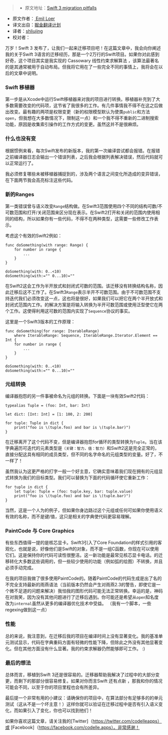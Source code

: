 > * 原文地址：[Swift 3 migration pitfalls](http://codelle.com/blog/2016/9/swift-3-migration-pitfalls/)
* 原文作者：[ Emil Loer](http://codelle.com/contact/)
* 译文出自：[掘金翻译计划](https://github.com/xitu/gold-miner)
* 译者：[shliujing](https://github.com/shliujing) 
* 校对者：

[](http://codelle.com/blog/2016/9/swift-3-migration-pitfalls/)

万岁！Swift 3 发布了，让我们一起来迁移项目吧！在这篇文章中，我会向你阐述我的关于Swift 3语言的迁移经历，那是一个2万行的Swift项目。如果你对此感到好奇，这个项目其实是我实现的 Cassowary 线性约束求解算法 ，该算法最著名的是其通常被用于自动布局。但我将它用在了一些完全不同的事情上，我将会在以后的文章中说明。

### Swift 移植器

第一步是从Xcode中运行Swift移植器来对我的项目进行转换。移植器补充到了大多数需要改变的代码项，这节省了我很多的工作。有几件事情我不得不在这之后做出改变。最有趣的两项是权限变更（新的权限模型默认为使类`public`和方法`open`，但我想在大多数情况下，限制这一点）和一个我不得不重新的二进制搜索功能，原因是收集索引操作的工作方式的变更。虽然这并不是很麻烦。

### 什么也没有变

根据惯例来看，每次Swift发布的新版本，我的第一次编译尝试都会报错。在报错之前编译器日志会输出一个错误列表，之后我会根据列表解决错误，然后代码就可以正常运行了。

我必须修复哪些未被移植器捕捉到的，涉及两个语言之间变化所造成的变异错误，在下面两节我会高亮标注这些代码。

### 新的Ranges

第一类错误曾与语义改变`Range`结构做。在Swift3范围使用四个不同的结构可数/不可数范围和打开/关闭范围来区分现在表示。在Swift2打开和关闭的范围内使用相同的结构，所以如果你有一些代码，不得不在两种类型，这需要一些修改工作表示。

考虑这个有效的Swift2例如：


    func doSomething(with range: Range) {
        for number in range {
            ...
        }
    }

    doSomething(with: 0..<10) 
    doSomething(with:="" 0...10)="" 


在Swift2这会工作为半开放式和封闭式可数的范围。该迁移没有转换结构名称，因此迁移后这不工作了。在Swift3`Range`表示半开不可数范围。由于不可数范围不支持迭代我们必须改变这一点，这也将是很好，如果我们可以把它在两个半开放式和封闭式范围内工作。的解决方案是将输入转换为半开可数范围或使用泛型使它在两个工作。这使得利用这可数的范围内实现了`Sequence`协议的事实。

这里是一个Swift3版本的工作原理：


    func doSomething(for range: IterableRange) 
        where IterableRange: Sequence, IterableRange.Iterator.Element == Int {
        for number in range {
            ...
        }
    }

    doSomething(with: 0..<10) 
    doSomething(with:="" 0...10)="" 


### 元组转换

编译器抱怨的另一件事被命名为元组的转换。下面是一块有效Swift2代码：


    typealias Tuple = (foo: Int, bar: Int)

    let dict: [Int: Int] = [1: 100, 2: 200]

    for tuple: Tuple in dict {
        print("foo is \(tuple.foo) and bar is \(tuple.bar)")
    }


在迁移离开了这个代码不变，但是编译器抱怨for循环的类型转换为`Tuple`。当在该字典遍历可迭代的元素类型是`（关键：智力，值：智力）`和Swift2这是完全正常的，直接分配这具有相同的成员类型，但不同的名字命名的元组类型的变量。好了，不一样了！

虽然我认为这更严格的打字一般一个好主意，它确实意味着我们现在拥有的元组显式转换为我们的目标类型。我们可以替换为下面的代码循环使它重新工作：


    for tuple in dict {
        let tuple: Tuple = (foo: tuple.key, bar: tuple.value)
        print("foo is \(tuple.foo) and bar is \(tuple.bar)")
    }


当然，这是一个人为的例子，但如果你身边路过这个元组或任何可如果你使用语义有效的名称，而不是键/值，这只是相关的字典使代码更容易理解。

### PaintCode 与 Core Graphics

有些东西值得一提的是核芯显卡。Swift3引入了Core Foundation的样式引用的客观化，也就是说，好像他们是Swift的对象，而不是一组C函数，你现在可以使用它们。这是保持你的代码可读性很整洁。这一新功能是最常见核芯显卡电话。的迁移转化大多数这些调用的，但一些较少使用的功能（例如弧的绘图）不转换，并且必须手动完成。

在我的项目我做了很多使用PaintCode的。随着PaintCode的代码生成是出了名的不完全支持最新的雨燕语法（当前版本仍然会产生对雨燕2.3的警告，即使它是一个微不足道的问题来解决）我怕我的图形代码可能无法正常转换。幸运的是，神码在对我笑，因为没有其他问题进行了迁移后遇到。你可能还是希望从`open`知名度改为`internal`虽然从更多的编译器优化技术中受益。 （我有一个脚本，一些regexing做到这一点）

### 性能

总的来说，我注意到，在迁移后我的项目在编译时间上没有显著变化。我的基准单元测试显示，代码在字典重码方面有轻微的性能下降，但除此之外没有其他显著变化。但在其他方面没有什么显著。我的约束求解器仍然能够即可工作。 :)

### 最后的想法

总体而言，移植到Swift 3还是很容易的。迁移器帮助我解决了过程中的大部分变更，而剩下的那部分很容易修复。如果对你而言Swift 还有点新 ，那我和你的情况可能会不同，以至于你的项目里程也会有所差异。

最后提一个非常有用的小建议：请确保你的项目中，在算法部分有足够多的的单元测试（这从不是一个坏主意！）这样你就可以验证在迁移过程中是否有引入语义变化，而如果引入了变化，你也可以找到他们！

如果你喜欢这篇文章，请关注我的[Twitter]（https://twitter.com/codelleapps）或 [Facebook]（https://facebook.com/codelle.apps）。非常感谢！